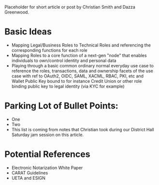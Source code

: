 Placeholder for short article or post by Christian Smith and Dazza Greenwood.

# Basic Ideas

* Mapping Legal/Business Roles to Technical Roles and referencing the corresponding functions for each role
* Mapping Roles to a core function of a next-gen "node" that enables individuals to own/control identity and personal data
* Playing through a basic common ordinary normal everyday use case to reference the roles, transactions, data and ownership facets of the use case with ref to OAuth2, OIDC, SAML, XACML, RBAC, PKI, etc and Wallet Public Key bound to for instance Credit Union or other role binding public key to legal identity (via KYC for example)

# Parking Lot of Bullet Points:

* One
* Two
* This list is coming from notes that Christian took during our District Hall Saturday jam session on this article.

# Potential References

* Electronic Notarization White Paper
* CARAT Guidelines
* UETA and ESIGN
